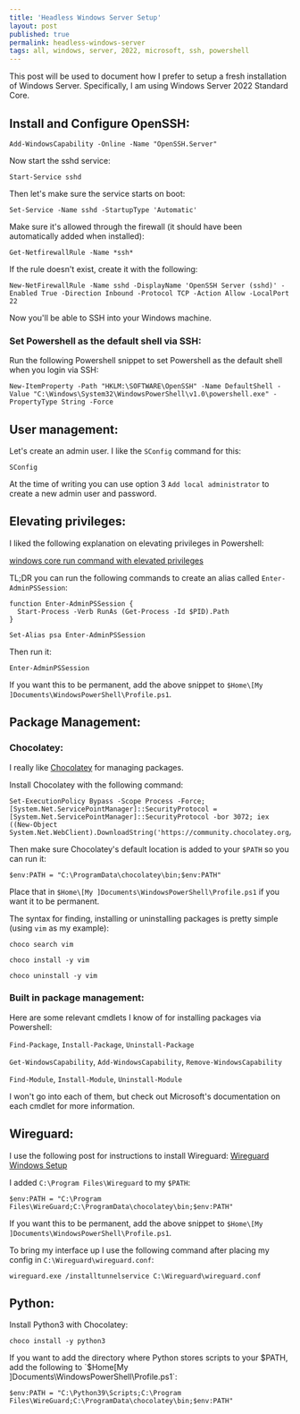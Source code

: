 ```yaml
---
title: 'Headless Windows Server Setup'
layout: post
published: true
permalink: headless-windows-server
tags: all, windows, server, 2022, microsoft, ssh, powershell
---
```


This post will be used to document how I prefer to setup a fresh installation of Windows Server. Specifically, I am using Windows Server 2022 Standard Core.


## Install and Configure OpenSSH:

```
Add-WindowsCapability -Online -Name "OpenSSH.Server"
```

Now start the sshd service:

```
Start-Service sshd
```

Then let's make sure the service starts on boot:

```
Set-Service -Name sshd -StartupType 'Automatic'
```

Make sure it's allowed through the firewall (it should have been automatically added when installed):

```
Get-NetfirewallRule -Name *ssh*
```

If the rule doesn't exist, create it with the following:

```
New-NetFirewallRule -Name sshd -DisplayName 'OpenSSH Server (sshd)' -Enabled True -Direction Inbound -Protocol TCP -Action Allow -LocalPort 22
```

Now you'll be able to SSH into your Windows machine. 

### Set Powershell as the default shell via SSH:

Run the following Powershell snippet to set Powershell as the default shell when you login via SSH:

```
New-ItemProperty -Path "HKLM:\SOFTWARE\OpenSSH" -Name DefaultShell -Value "C:\Windows\System32\WindowsPowerShell\v1.0\powershell.exe" -PropertyType String -Force
```

## User management:

Let's create an admin user. I like the `SConfig` command for this:

```
SConfig
```

At the time of writing you can use option 3 `Add local administrator` to create a new admin user and password.

## Elevating privileges:

I liked the following explanation on elevating privileges in Powershell:

[windows core run command with elevated privileges](https://stackoverflow.com/a/56199970)

TL;DR you can run the following commands to create an alias called `Enter-AdminPSSession`:

```
function Enter-AdminPSSession {
  Start-Process -Verb RunAs (Get-Process -Id $PID).Path
}

Set-Alias psa Enter-AdminPSSession
```

Then run it:

`Enter-AdminPSSession`

If you want this to be permanent, add the above snippet to `$Home\[My ]Documents\WindowsPowerShell\Profile.ps1`.

## Package Management:

### Chocolatey:

I really like [Chocolatey](https://chocolatey.org) for managing packages.

Install Chocolatey with the following command:

```
Set-ExecutionPolicy Bypass -Scope Process -Force; [System.Net.ServicePointManager]::SecurityProtocol = [System.Net.ServicePointManager]::SecurityProtocol -bor 3072; iex ((New-Object System.Net.WebClient).DownloadString('https://community.chocolatey.org/install.ps1'))
```

Then make sure Chocolatey's default location is added to your `$PATH` so you can run it:

```
$env:PATH = "C:\ProgramData\chocolatey\bin;$env:PATH"
```

Place that in `$Home\[My ]Documents\WindowsPowerShell\Profile.ps1` if you want it to be permanent.

The syntax for finding, installing or uninstalling packages is pretty simple (using `vim` as my example):

```
choco search vim
```

```
choco install -y vim 
```

```
choco uninstall -y vim 
```

### Built in package management:

Here are some relevant cmdlets I know of for installing packages via Powershell:

`Find-Package`, `Install-Package`, `Uninstall-Package`

`Get-WindowsCapability`, `Add-WindowsCapability`, `Remove-WindowsCapability`

`Find-Module`, `Install-Module`, `Uninstall-Module`

I won't go into each of them, but check out Microsoft's documentation on each cmdlet for more information.

## Wireguard:

I use the following post for instructions to install Wireguard: [Wireguard Windows Setup](https://r-pufky.github.io/docs/services/wireguard/windows-setup.html)

I added `C:\Program Files\Wireguard` to my `$PATH`:

```
$env:PATH = "C:\Program Files\WireGuard;C:\ProgramData\chocolatey\bin;$env:PATH"
```

If you want this to be permanent, add the above snippet to `$Home\[My ]Documents\WindowsPowerShell\Profile.ps1`.

To bring my interface up I use the following command after placing my config in `C:\Wireguard\wireguard.conf`:

```
wireguard.exe /installtunnelservice C:\Wireguard\wireguard.conf
```

## Python:

Install Python3 with Chocolatey:

```
choco install -y python3
```

If you want to add the directory where Python stores scripts to your $PATH, add the following to `$Home\[My ]Documents\WindowsPowerShell\Profile.ps1`:

```
$env:PATH = "C:\Python39\Scripts;C:\Program Files\WireGuard;C:\ProgramData\chocolatey\bin;$env:PATH"
```
